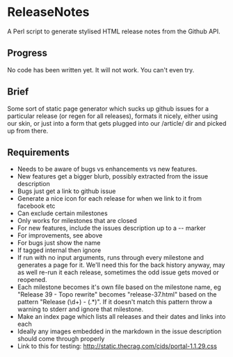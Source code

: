 # ReleaseNotes

A Perl script to generate stylised HTML release notes from the Github API.

## Progress

No code has been written yet. It will not work. You can't even try.

## Brief

Some sort of static page generator which sucks up github issues for a particular release (or regen for all releases),
formats it nicely, either using our skin, or just into a form that gets plugged into our /article/ dir and picked up from there.

## Requirements

- Needs to be aware of bugs vs enhancements vs new features. 
- New features get a bigger blurb, possibly extracted from the issue description
- Bugs just get a link to github issue
- Generate a nice icon for each release for when we link to it from facebook etc
- Can exclude certain milestones
- Only works for milestones that are closed
- For new features, include the issues description up to a -- marker
- For improvements, see above
- For bugs just show the name
- If tagged internal then ignore
- If run with no input arguments, runs through every milestone and generates a page for it. We'll need this for the back history anyway, may as well re-run it each release, sometimes the odd issue gets moved or reopened.
- Each milestone becomes it's own file based on the milestone name, eg "Release 39 - Topo rewrite" becomes "release-37.html" based on the pattern "Release (\d+) - (.*)". If it doesn't match this pattern throw a warning to stderr and ignore that milestone.
- Make an index page which lists all releases and their dates and links into each
- Ideally any images embedded in the markdown in the issue description should come through properly
- Link to this for testing: http://static.thecrag.com/cids/portal-1.1.29.css

